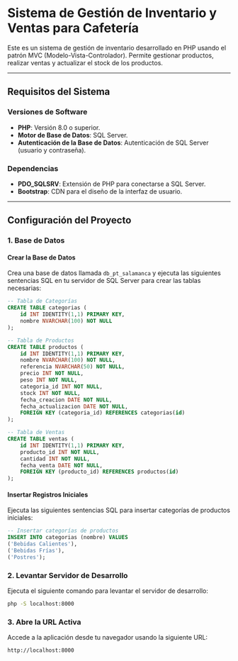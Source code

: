 # Sistema de Gestión de Inventario y Ventas para Cafetería

Este es un sistema de gestión de inventario desarrollado en PHP usando el patrón MVC (Modelo-Vista-Controlador). Permite gestionar productos, realizar ventas y actualizar el stock de los productos.

---

## **Requisitos del Sistema**

### **Versiones de Software**
- **PHP**: Versión 8.0 o superior.
- **Motor de Base de Datos**: SQL Server.
- **Autenticación de la Base de Datos**: Autenticación de SQL Server (usuario y contraseña).

### **Dependencias**
- **PDO_SQLSRV**: Extensión de PHP para conectarse a SQL Server.
- **Bootstrap**: CDN para el diseño de la interfaz de usuario.

---

## **Configuración del Proyecto**

### **1. Base de Datos**

#### **Crear la Base de Datos**
Crea una base de datos llamada `db_pt_salamanca` y ejecuta las siguientes sentencias SQL en tu servidor de SQL Server para crear las tablas necesarias:

```sql
-- Tabla de Categorías
CREATE TABLE categorias (
    id INT IDENTITY(1,1) PRIMARY KEY,
    nombre NVARCHAR(100) NOT NULL
);

-- Tabla de Productos
CREATE TABLE productos (
    id INT IDENTITY(1,1) PRIMARY KEY,
    nombre NVARCHAR(100) NOT NULL,
    referencia NVARCHAR(50) NOT NULL,
    precio INT NOT NULL,
    peso INT NOT NULL,
    categoria_id INT NOT NULL,
    stock INT NOT NULL,
    fecha_creacion DATE NOT NULL,
    fecha_actualizacion DATE NOT NULL,
    FOREIGN KEY (categoria_id) REFERENCES categorias(id)
);

-- Tabla de Ventas
CREATE TABLE ventas (
    id INT IDENTITY(1,1) PRIMARY KEY,
    producto_id INT NOT NULL,
    cantidad INT NOT NULL,
    fecha_venta DATE NOT NULL,
    FOREIGN KEY (producto_id) REFERENCES productos(id)
);
```

#### **Insertar Registros Iniciales**
Ejecuta las siguientes sentencias SQL para insertar categorías de productos iniciales:

```sql
-- Insertar categorías de productos
INSERT INTO categorias (nombre) VALUES
('Bebidas Calientes'),
('Bebidas Frías'),
('Postres');
```

### **2. Levantar Servidor de Desarrollo**
Ejecuta el siguiente comando para levantar el servidor de desarrollo:

```bash
php -S localhost:8000
```

### **3. Abre la URL Activa**
Accede a la aplicación desde tu navegador usando la siguiente URL:

```
http://localhost:8000
```
```